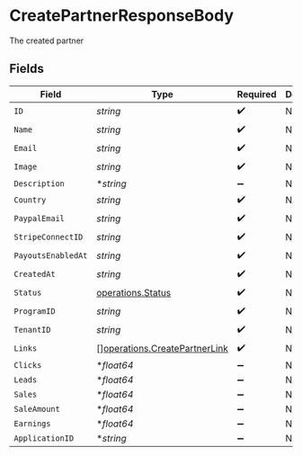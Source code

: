 # CreatePartnerResponseBody

The created partner


## Fields

| Field                                                                          | Type                                                                           | Required                                                                       | Description                                                                    |
| ------------------------------------------------------------------------------ | ------------------------------------------------------------------------------ | ------------------------------------------------------------------------------ | ------------------------------------------------------------------------------ |
| `ID`                                                                           | *string*                                                                       | :heavy_check_mark:                                                             | N/A                                                                            |
| `Name`                                                                         | *string*                                                                       | :heavy_check_mark:                                                             | N/A                                                                            |
| `Email`                                                                        | *string*                                                                       | :heavy_check_mark:                                                             | N/A                                                                            |
| `Image`                                                                        | *string*                                                                       | :heavy_check_mark:                                                             | N/A                                                                            |
| `Description`                                                                  | **string*                                                                      | :heavy_minus_sign:                                                             | N/A                                                                            |
| `Country`                                                                      | *string*                                                                       | :heavy_check_mark:                                                             | N/A                                                                            |
| `PaypalEmail`                                                                  | *string*                                                                       | :heavy_check_mark:                                                             | N/A                                                                            |
| `StripeConnectID`                                                              | *string*                                                                       | :heavy_check_mark:                                                             | N/A                                                                            |
| `PayoutsEnabledAt`                                                             | *string*                                                                       | :heavy_check_mark:                                                             | N/A                                                                            |
| `CreatedAt`                                                                    | *string*                                                                       | :heavy_check_mark:                                                             | N/A                                                                            |
| `Status`                                                                       | [operations.Status](../../models/operations/status.md)                         | :heavy_check_mark:                                                             | N/A                                                                            |
| `ProgramID`                                                                    | *string*                                                                       | :heavy_check_mark:                                                             | N/A                                                                            |
| `TenantID`                                                                     | *string*                                                                       | :heavy_check_mark:                                                             | N/A                                                                            |
| `Links`                                                                        | [][operations.CreatePartnerLink](../../models/operations/createpartnerlink.md) | :heavy_check_mark:                                                             | N/A                                                                            |
| `Clicks`                                                                       | **float64*                                                                     | :heavy_minus_sign:                                                             | N/A                                                                            |
| `Leads`                                                                        | **float64*                                                                     | :heavy_minus_sign:                                                             | N/A                                                                            |
| `Sales`                                                                        | **float64*                                                                     | :heavy_minus_sign:                                                             | N/A                                                                            |
| `SaleAmount`                                                                   | **float64*                                                                     | :heavy_minus_sign:                                                             | N/A                                                                            |
| `Earnings`                                                                     | **float64*                                                                     | :heavy_minus_sign:                                                             | N/A                                                                            |
| `ApplicationID`                                                                | **string*                                                                      | :heavy_minus_sign:                                                             | N/A                                                                            |